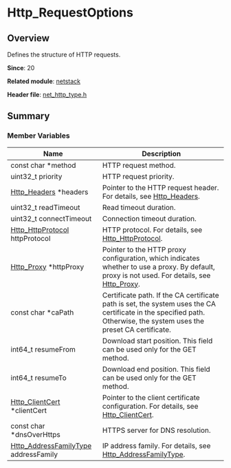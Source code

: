 # Http_RequestOptions
<!--Kit: Network Kit-->
<!--Subsystem: Communication-->
<!--Owner: @wmyao_mm-->
<!--Designer: @guo-min_net-->
<!--Tester: @tongxilin-->
<!--Adviser: @zhang_yixin13-->
## Overview

Defines the structure of HTTP requests.

**Since**: 20

**Related module**: [netstack](capi-netstack.md)

**Header file**: [net_http_type.h](capi-net-http-type-h.md)

## Summary

### Member Variables

| Name| Description|
| -- | -- |
| const char *method | HTTP request method.|
| uint32_t priority | HTTP request priority.|
| [Http_Headers](capi-netstack-http-headers.md) *headers | Pointer to the HTTP request header. For details, see [Http_Headers](capi-netstack-http-headers.md).|
| uint32_t readTimeout | Read timeout duration.|
| uint32_t connectTimeout | Connection timeout duration.|
| [Http_HttpProtocol](capi-net-http-type-h.md#http_httpprotocol) httpProtocol | HTTP protocol. For details, see [Http_HttpProtocol](capi-net-http-type-h.md#http_httpprotocol).|
| [Http_Proxy](capi-netstack-http-proxy.md) *httpProxy | Pointer to the HTTP proxy configuration, which indicates whether to use a proxy. By default, proxy is not used. For details, see [Http_Proxy](capi-netstack-http-proxy.md).|
| const char *caPath | Certificate path. If the CA certificate path is set, the system uses the CA certificate in the specified path. Otherwise, the system uses the preset CA certificate.|
| int64_t resumeFrom | Download start position. This field can be used only for the GET method.|
| int64_t resumeTo | Download end position. This field can be used only for the GET method.|
| [Http_ClientCert](capi-netstack-http-clientcert.md) *clientCert | Pointer to the client certificate configuration. For details, see [Http_ClientCert](capi-netstack-http-clientcert.md).|
| const char *dnsOverHttps | HTTPS server for DNS resolution.|
| [Http_AddressFamilyType](capi-net-http-type-h.md#http_addressfamilytype) addressFamily | IP address family. For details, see [Http_AddressFamilyType](capi-net-http-type-h.md#http_addressfamilytype).|
